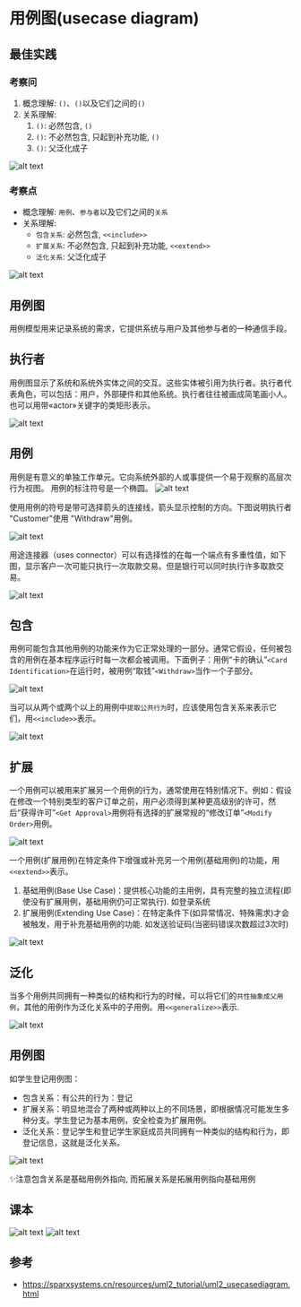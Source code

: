 # 用例图(usecase diagram)
## 最佳实践

### 考察问



1. 概念理解: `()`、`()`以及它们之间的`()`
2. 关系理解:
    1. `()`: 必然包含, `()`
    2. `()`: 不必然包含, 只起到补充功能, `()`
    3. `()`: 父泛化成子



![alt text](6计算机语言的组成和分类/用例图_评估.png)

### 考察点


- 概念理解: `用例`、`参与者`以及它们之间的`关系`
- 关系理解:
    - `包含关系`: 必然包含, `<<include>>`
    - `扩展关系`: 不必然包含, 只起到补充功能, `<<extend>>`
    - `泛化关系`: 父泛化成子



![alt text](6计算机语言的组成和分类/用例图.png)




## 用例图
用例模型用来记录系统的需求，它提供系统与用户及其他参与者的一种通信手段。

## 执行者

用例图显示了系统和系统外实体之间的交互。这些实体被引用为执行者。执行者代表角色，可以包括：用户，外部硬件和其他系统。执行者往往被画成简笔画小人。也可以用带«actor»关键字的类矩形表示。

![alt text](6计算机语言的组成和分类/用例图_执行者.png)

## 用例

用例是有意义的单独工作单元。它向系统外部的人或事提供一个易于观察的高层次行为视图。 用例的标注符号是一个椭圆。
![alt text](6计算机语言的组成和分类/用例图_用例1.png)

使用用例的符号是带可选择箭头的连接线，箭头显示控制的方向。下图说明执行者 "Customer"使用 "Withdraw"用例。

![alt text](6计算机语言的组成和分类/用例图_用例2.png)

用途连接器（uses connector）可以有选择性的在每一个端点有多重性值，如下图，显示客户一次可能只执行一次取款交易。但是银行可以同时执行许多取款交易。

![alt text](6计算机语言的组成和分类/用例图_用例3.png)

## 包含

用例可能包含其他用例的功能来作为它正常处理的一部分。通常它假设，任何被包含的用例在基本程序运行时每一次都会被调用。下面例子：用例“卡的确认”`<Card Identification>`在运行时，被用例“取钱”`<Withdraw>`当作一个子部分。

![alt text](6计算机语言的组成和分类/用例图_包含1.png)

当可以从两个或两个以上的用例中`提取公共行为`时，应该使用包含关系来表示它们，用`<<include>>`表示。

![alt text](./6计算机语言的组成和分类/用例图_包含2.png)



## 扩展

一个用例可以被用来扩展另一个用例的行为，通常使用在特别情况下。例如：假设在修改一个特别类型的客户订单之前，用户必须得到某种更高级别的许可，然后“获得许可”`<Get Approval>`用例将有选择的扩展常规的“修改订单”`<Modify Order>`用例。

![alt text](6计算机语言的组成和分类/用例图_拓展2.png)

一个用例(扩展用例)在特定条件下增强或补充另一个用例(基础用例)的功能，用`<<extend>>`表示。

1. 基础用例(Base Use Case)：提供核心功能的主用例，具有完整的独立流程(即使没有扩展用例，基础用例仍可正常执行). 如登录系统
2. 扩展用例(Extending Use Case)：在特定条件下(如异常情况、特殊需求)才会被触发，用于补充基础用例的功能. 如发送验证码(当密码错误次数超过3次时)

![alt text](./6计算机语言的组成和分类/用例图_拓展1.png)

## 泛化

当多个用例共同拥有一种类似的结构和行为的时候，可以将它们的`共性抽象成父用例`，其他的用例作为泛化关系中的子用例。用`<<generalize>>`表示.

![alt text](./6计算机语言的组成和分类/用例图_泛化.png)


## 用例图

如学生登记用例图：

- 包含关系：有公共的行为：登记
- 扩展关系：明显地混合了两种或两种以上的不同场景，即根据情况可能发生多种分支。学生登记为基本用例，安全检查为扩展用例。
- 泛化关系：登记学生和登记学生家庭成员共同拥有一种类似的结构和行为，即登记信息，这就是泛化关系。

![alt text](6计算机语言的组成和分类/用例图.png)

✨注意包含关系是基础用例外指向, 而拓展关系是拓展用例指向基础用例

## 课本
![alt text](6计算机语言的组成和分类/用例图.png)
![alt text](6计算机语言的组成和分类/用例图_评估.png)


## 参考

- <https://sparxsystems.cn/resources/uml2_tutorial/uml2_usecasediagram.html>
